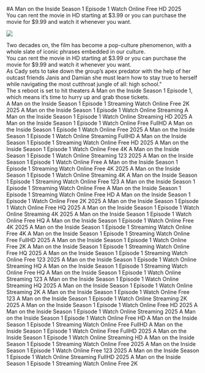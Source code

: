 #A Man on the Inside Season 1 Episode 1 Watch Online Free HD 2025  
You can rent the movie in HD starting at $3.99 or you can purchase the movie for $9.99 and watch it whenever you want.  
  
[![](https://i.imgur.com/qSNzIqt.png)](https://movie.rssnews.media/ufbgCKe.php)  
  
Two decades on, the film has become a pop-culture phenomenon, with a whole slate of iconic phrases embedded in our culture.  
You can rent the movie in HD starting at $3.99 or you can purchase the movie for $9.99 and watch it whenever you want.  
As Cady sets to take down the group’s apex predator with the help of her outcast friends Janis and Damian she must learn how to stay true to herself while navigating the most cutthroat jungle of all: high school."  
The s reboot is set to hit theaters A Man on the Inside Season 1 Episode 1, which means it’s time to hurry up and grab those tickets.  
A Man on the Inside Season 1 Episode 1 Streaming Watch Online Free 2K 2025
A Man on the Inside Season 1 Episode 1 Watch Online Streaming
A Man on the Inside Season 1 Episode 1 Watch Online Streaming HD 2025
A Man on the Inside Season 1 Episode 1 Watch Online Free FullHD
A Man on the Inside Season 1 Episode 1 Watch Online Free 2025
A Man on the Inside Season 1 Episode 1 Watch Online Streaming FullHD
A Man on the Inside Season 1 Episode 1 Streaming Watch Online Free HD 2025
A Man on the Inside Season 1 Episode 1 Watch Online Free 4K
A Man on the Inside Season 1 Episode 1 Watch Online Streaming 123 2025
A Man on the Inside Season 1 Episode 1 Watch Online Free
A Man on the Inside Season 1 Episode 1 Streaming Watch Online Free 4K 2025
A Man on the Inside Season 1 Episode 1 Watch Online Streaming 4K
A Man on the Inside Season 1 Episode 1 Streaming Watch Online Free 123
A Man on the Inside Season 1 Episode 1 Streaming Watch Online Free
A Man on the Inside Season 1 Episode 1 Streaming Watch Online Free HD
A Man on the Inside Season 1 Episode 1 Watch Online Free 2K 2025
A Man on the Inside Season 1 Episode 1 Watch Online Free HQ 2025
A Man on the Inside Season 1 Episode 1 Watch Online Streaming 4K 2025
A Man on the Inside Season 1 Episode 1 Watch Online Free HQ
A Man on the Inside Season 1 Episode 1 Watch Online Free 4K 2025
A Man on the Inside Season 1 Episode 1 Streaming Watch Online Free 4K
A Man on the Inside Season 1 Episode 1 Streaming Watch Online Free FullHD 2025
A Man on the Inside Season 1 Episode 1 Watch Online Free 2K
A Man on the Inside Season 1 Episode 1 Streaming Watch Online Free HQ 2025
A Man on the Inside Season 1 Episode 1 Streaming Watch Online Free 123 2025
A Man on the Inside Season 1 Episode 1 Watch Online Streaming HQ
A Man on the Inside Season 1 Episode 1 Streaming Watch Online Free HQ
A Man on the Inside Season 1 Episode 1 Watch Online Streaming 123
A Man on the Inside Season 1 Episode 1 Watch Online Streaming HQ 2025
A Man on the Inside Season 1 Episode 1 Watch Online Streaming 2K
A Man on the Inside Season 1 Episode 1 Watch Online Free 123
A Man on the Inside Season 1 Episode 1 Watch Online Streaming 2K 2025
A Man on the Inside Season 1 Episode 1 Watch Online Free HD 2025
A Man on the Inside Season 1 Episode 1 Watch Online Streaming 2025
A Man on the Inside Season 1 Episode 1 Watch Online Free HD
A Man on the Inside Season 1 Episode 1 Streaming Watch Online Free FullHD
A Man on the Inside Season 1 Episode 1 Watch Online Free FullHD 2025
A Man on the Inside Season 1 Episode 1 Watch Online Streaming HD
A Man on the Inside Season 1 Episode 1 Streaming Watch Online Free 2025
A Man on the Inside Season 1 Episode 1 Watch Online Free 123 2025
A Man on the Inside Season 1 Episode 1 Watch Online Streaming FullHD 2025
A Man on the Inside Season 1 Episode 1 Streaming Watch Online Free 2K